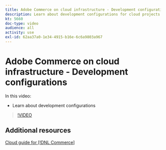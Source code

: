 ```yaml
---
title: Adobe Commerce on cloud infrastructure - Development configurations
description: Learn about development configurations for cloud projects.
kt: 5660
doc-type: video
audience: all
activity: use
exl-id: 62aa37a0-1e34-4915-b16e-6c6a9803a967
---
```

# Adobe Commerce on cloud infrastructure - Development configurations

In this video:

- Learn about development configurations

>[!VIDEO](https://video.tv.adobe.com/v/35696?quality=12&learn=on)

## Additional resources

[Cloud guide for [!DNL Commerce]](https://devdocs.magento.com/cloud/bk-cloud.html)
